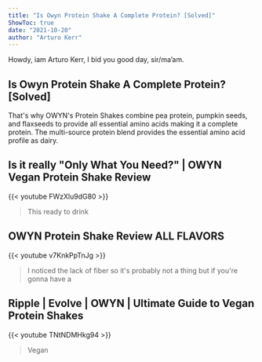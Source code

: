 ```yaml
---
title: "Is Owyn Protein Shake A Complete Protein? [Solved]"
ShowToc: true 
date: "2021-10-20"
author: "Arturo Kerr" 
---
```


Howdy, iam Arturo Kerr, I bid you good day, sir/ma’am.
## Is Owyn Protein Shake A Complete Protein? [Solved]
That's why OWYN's Protein Shakes combine pea protein, pumpkin seeds, and flaxseeds to provide all essential amino acids making it a complete protein. The multi-source protein blend provides the essential amino acid profile as dairy.

## Is it really "Only What You Need?" | OWYN Vegan Protein Shake Review
{{< youtube FWzXlu9dG80 >}}
>This ready to drink 

## OWYN Protein Shake Review ALL FLAVORS
{{< youtube v7KnkPpTnJg >}}
>I noticed the lack of fiber so it's probably not a thing but if you're gonna have a 

## Ripple | Evolve | OWYN | Ultimate Guide to Vegan Protein Shakes
{{< youtube TNtNDMHkg94 >}}
>Vegan 

